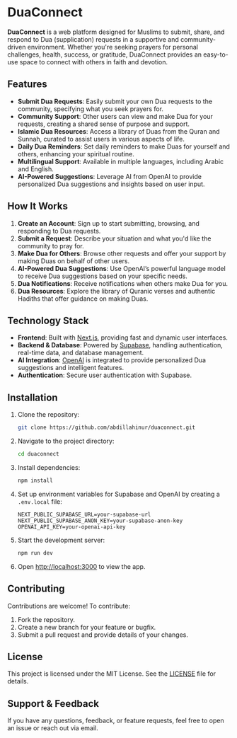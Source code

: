 
# DuaConnect

**DuaConnect** is a web platform designed for Muslims to submit, share, and respond to Dua (supplication) requests in a supportive and community-driven environment. Whether you're seeking prayers for personal challenges, health, success, or gratitude, DuaConnect provides an easy-to-use space to connect with others in faith and devotion.

## Features

- **Submit Dua Requests**: Easily submit your own Dua requests to the community, specifying what you seek prayers for.
- **Community Support**: Other users can view and make Dua for your requests, creating a shared sense of purpose and support.
- **Islamic Dua Resources**: Access a library of Duas from the Quran and Sunnah, curated to assist users in various aspects of life.
- **Daily Dua Reminders**: Set daily reminders to make Duas for yourself and others, enhancing your spiritual routine.
- **Multilingual Support**: Available in multiple languages, including Arabic and English.
- **AI-Powered Suggestions**: Leverage AI from OpenAI to provide personalized Dua suggestions and insights based on user input.

## How It Works

1. **Create an Account**: Sign up to start submitting, browsing, and responding to Dua requests.
2. **Submit a Request**: Describe your situation and what you'd like the community to pray for.
3. **Make Dua for Others**: Browse other requests and offer your support by making Duas on behalf of other users.
4. **AI-Powered Dua Suggestions**: Use OpenAI’s powerful language model to receive Dua suggestions based on your specific needs.
5. **Dua Notifications**: Receive notifications when others make Dua for you.
6. **Dua Resources**: Explore the library of Quranic verses and authentic Hadiths that offer guidance on making Duas.

## Technology Stack

- **Frontend**: Built with [Next.js](https://nextjs.org/), providing fast and dynamic user interfaces.
- **Backend & Database**: Powered by [Supabase](https://supabase.io/), handling authentication, real-time data, and database management.
- **AI Integration**: [OpenAI](https://openai.com/) is integrated to provide personalized Dua suggestions and intelligent features.
- **Authentication**: Secure user authentication with Supabase.

## Installation

1. Clone the repository:

    ```bash
    git clone https://github.com/abdillahinur/duaconnect.git
    ```

2. Navigate to the project directory:

    ```bash
    cd duaconnect
    ```

3. Install dependencies:

    ```bash
    npm install
    ```

4. Set up environment variables for Supabase and OpenAI by creating a `.env.local` file:

    ```
    NEXT_PUBLIC_SUPABASE_URL=your-supabase-url
    NEXT_PUBLIC_SUPABASE_ANON_KEY=your-supabase-anon-key
    OPENAI_API_KEY=your-openai-api-key
    ```

5. Start the development server:

    ```bash
    npm run dev
    ```

6. Open [http://localhost:3000](http://localhost:3000) to view the app.

## Contributing

Contributions are welcome! To contribute:

1. Fork the repository.
2. Create a new branch for your feature or bugfix.
3. Submit a pull request and provide details of your changes.

## License

This project is licensed under the MIT License. See the [LICENSE](LICENSE) file for details.

## Support & Feedback

If you have any questions, feedback, or feature requests, feel free to open an issue or reach out via email.
